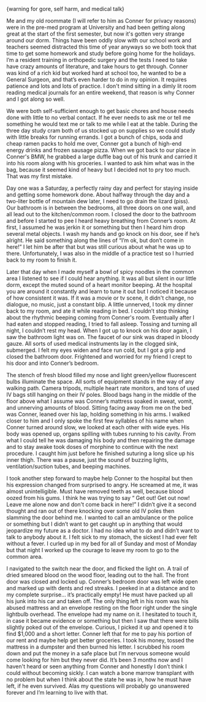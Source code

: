 {warning for gore, self harm, and medical talk}

Me and my old roommate  (I will refer to him as Conner for privacy reasons) were in the pre-med program at University and had been getting along great at the start of the first semester, but now it's gotten very strange around our dorm. Things have been oddly slow with our school work and teachers seemed distracted this time of year anyways so we both took that time to get some homework and study before going home for the holidays. I’m a resident training in orthopedic surgery and the tests I need to take have crazy amounts of literature, and take hours to get through. Conner was kind of a rich kid but worked hard at school too, he wanted to be a General Surgeon, and that’s even harder to do in my opinion. It requires patience and lots and lots of practice. I don't mind sitting in a dimly lit room reading medical journals for an entire weekend, that reason is why Conner and I got along so well. 

We were both self-sufficient enough to get basic chores and house needs done with little to no verbal contact. If he ever needs to ask me or tell me something he would text me or talk to me while I eat at the table. During the three day study cram both of us stocked up on supplies so we could study with little breaks for running errands. I got a bunch of chips, soda and cheap ramen packs to hold me over, Conner got a bunch of high-end energy drinks and frozen sausage pizza. When we got back to our place in Conner's BMW, he grabbed a large duffle bag out of his trunk and carried it into his room along with his groceries. I wanted to ask him what was in the bag, because it seemed kind of heavy but I decided not to pry too much. That was my first mistake. 

Day one was a Saturday, a perfectly rainy day and perfect for staying inside and getting some homework done. About halfway through the day and a two-liter bottle of mountain dew later, I need to go drain the lizard (piss). Our bathroom is in between the bedrooms, all three doors on one wall, and all lead out to the kitchen/common room. I closed the door to the bathroom and before I started to pee I heard heavy breathing from Conner’s room. At first, I assumed he was jerkin it or something but then I heard him drop several metal objects. I wash my hands and go knock on his door, see if he’s alright. He said something along the lines of “I’m ok, but don’t come in here!” I let him be after that but was still curious about what he was up to there. Unfortunately, I was also in the middle of a practice test so I hurried back to my room to finish it. 

Later that day when I made myself a bowl of spicy noodles in the common area I listened to see if I could hear anything. It was all but silent in our little dorm, except the muted sound of a heart monitor beeping. At the hospital you are around it constantly and learn to tune it out but I noticed it because of how consistent it was. If it was a movie or tv scene, it didn't change, no dialogue, no music, just a constant blip. A little unnerved, I took my dinner back to my room, and ate it while reading in bed. I couldn’t stop thinking about the rhythmic beeping coming from Conner's room. Eventually after I had eaten and stopped reading, I tried to fall asleep. Tossing and turning all night, I couldn’t rest my head. When I got up to knock on his door again, I saw the bathroom light was on. The faucet of our sink was draped in bloody gauze. All sorts of used medical instruments lay in the clogged sink, submerged. I felt my eyes widen and face run cold, but I got a grip and closed the bathroom door. Frightened and worried for my friend I crept to his door and into Conner’s bedroom. 

The stench of fresh blood filled my nose and light green/yellow fluorescent bulbs illuminate the space. All sorts of equipment stands in the way of any walking path. Camera tripods, multiple heart rate monitors, and tons of used IV bags still hanging on their IV poles. Blood bags hang in the middle of the floor above what I assume was Conner’s mattress soaked in sweat, vomit, and unnerving amounts of blood. Sitting facing away from me on the bed was Conner, leaned over his lap, holding something in his arms. I walked closer to him and I only spoke the first few syllables of his name when Conner turned around slow, we looked at each other with wide eyes. His body was opened up, organs spilling with tubes running to his cavity. From what I could tell he was damaging his body and then repairing the damage and to stay awake took doses of morphine to continue with the next procedure. I caught him just before he finished suturing a long slice up his inner thigh. There was a pause, just the sound of buzzing lights, ventilation/suction tubes, and  beeping machines. 

I took another step forward to maybe help Conner to the hospital but then his expression changed from surprised to angry. He screamed at me, it was almost unintelligible. Must have removed teeth as well, because blood oozed from his gums. I think he was trying to say “ Get out! Get out now! Leave me alone now and don't come back in here!” I didn’t give it a second thought and ran out of there knocking over some old IV poles then slamming the door behind me. I wanted to call an ambulance or the police or something but I didn’t want to get caught up in anything that would jeopardize my future as a doctor. I had no idea what to do and didn’t want to talk to anybody about it. I felt sick to my stomach, the sickest I had ever felt without a fever. I curled up in my bed for all of Sunday and most of Monday but that night I worked up the courage to leave my room to go to the common area. 

I navigated to the switch near the door, and flicked the light on. A trail of dried smeared blood on the wood floor,  leading out to the hall. The front door was closed and locked up. Conner’s bedroom door was left wide open and marked up with dents and red streaks. I peeked in at a distance and to my complete surprise… it’s practically empty! He must have packed up all his junk into his car and taken off. The only thing left in his room was his abused mattress and an envelope resting on the floor right under the single lightbulb overhead. The envelope had my name on it. I hesitated to touch it, in case it became evidence or something but then I saw that there were bills slightly poked out of the envelope. Curious, I picked it up and opened it to find $1,000 and a short letter. Conner left that for me to pay his portion of our rent and maybe help get better groceries. I took his money, tossed the mattress in a dumpster and then burned his letter. I scrubbed his room down and put the money in a safe place but I’m nervous someone would come looking for him but they never did. It’s been 3 months now and I haven't heard or seen anything from Conner and honestly I don’t think I could without becoming sickly. I can watch a bone marrow transplant with no problem but when I think about the state he was in, how he must have left, if he even survived. Alas my questions will probably go unanswered forever and I’m learning to live with that.